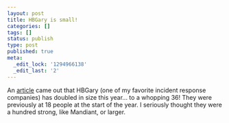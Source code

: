 ```yaml
---
layout: post
title: HBGary is small!
categories: []
tags: []
status: publish
type: post
published: true
meta:
  _edit_lock: '1294966138'
  _edit_last: '2'
---
```

An <a href="http://www.bizjournals.com/sacramento/print-edition/2010/11/19/
hbgary-doubles-its-staff-as-it-rolls.html">article</a> came out that HBGary (one of my favorite incident response companies) has doubled in size this year... to a whopping 36! They were previously at 18 people at the start of the year.  I seriously thought they were a hundred strong, like Mandiant, or larger.
